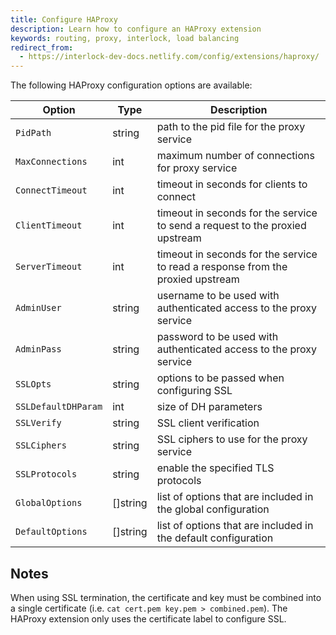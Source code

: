 ```yaml
---
title: Configure HAProxy
description: Learn how to configure an HAProxy extension
keywords: routing, proxy, interlock, load balancing
redirect_from:
  - https://interlock-dev-docs.netlify.com/config/extensions/haproxy/
---
```


The following HAProxy configuration options are available:

| Option | Type | Description |
| --- | --- | --- |
| `PidPath` | string | path to the pid file for the proxy service |
| `MaxConnections` | int | maximum number of connections for proxy service |
| `ConnectTimeout` | int | timeout in seconds for clients to connect |
| `ClientTimeout` | int | timeout in seconds for the service to send a request to the proxied upstream |
| `ServerTimeout` | int | timeout in seconds for the service to read a response from the proxied upstream |
| `AdminUser` | string | username to be used with authenticated access to the proxy service |
| `AdminPass` | string | password to be used with authenticated access to the proxy service |
| `SSLOpts` | string | options to be passed when configuring SSL |
| `SSLDefaultDHParam` | int | size of DH parameters |
| `SSLVerify` | string | SSL client verification |
| `SSLCiphers` | string | SSL ciphers to use for the proxy service |
| `SSLProtocols` | string | enable the specified TLS protocols |
| `GlobalOptions` | []string | list of options that are included in the global configuration |
| `DefaultOptions` | []string | list of options that are included in the default configuration |

## Notes

When using SSL termination, the certificate and key must be combined into a single certificate (i.e. `cat cert.pem key.pem > combined.pem`).  The HAProxy extension only uses the certificate label to configure SSL.
